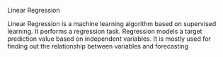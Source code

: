 Linear Regression

Linear Regression is a machine learning algorithm based on supervised learning. It performs a regression task. Regression models a target prediction value based on independent variables. It is mostly used for finding out the relationship between variables and forecasting
